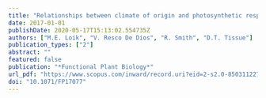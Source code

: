 ```yaml
---
title: "Relationships between climate of origin and photosynthetic responses to an episodic heatwave depend on growth CO<inf>2</inf> concentration for Eucalyptus camaldulensis var. camaldulensis"
date: 2017-01-01
publishDate: 2020-05-17T15:13:02.554735Z
authors: ["M.E. Loik", "V. Resco De Dios", "R. Smith", "D.T. Tissue"]
publication_types: ["2"]
abstract: ""
featured: false
publication: "*Functional Plant Biology*"
url_pdf: "https://www.scopus.com/inward/record.uri?eid=2-s2.0-85031122721&doi=10.1071%2fFP17077&partnerID=40&md5=9eccf810e6822ae086a1a45c87d1fd06"
doi: "10.1071/FP17077"
---
```


